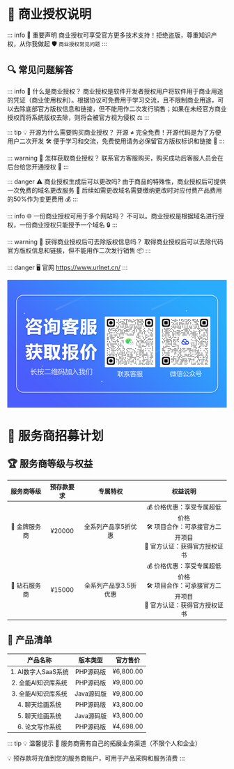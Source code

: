# 📜 商业授权说明

::: info 📢 重要声明
商业授权可享受官方更多技术支持！拒绝盗版，尊重知识产权，从你我做起 🛡️
`商业授权常见问题`
:::

## 🔍 常见问题解答

::: info 📄 什么是商业授权？
商业授权是软件开发者授权用户将软件用于商业用途的凭证（商业使用权利）。根据协议可免费用于学习交流，且不限制商业用途，可以去除底部官方版权信息和链接，但不能用作二次发行销售；如果在未经官方商业授权而将系统版权去除，则将会被官方视为侵权 ⚖️
:::

::: tip 💡 开源为什么需要购买商业授权？
开源 ≠ 完全免费！开源代码是为了方便用户二次开发 🛠️
便于学习和交流，免费使用请务必保留官方版权标识和链接 🔗
:::

::: warning 🛒 怎样获取商业授权？
联系官方客服购买，购买成功后客服人员会在后台给您开通授权 📩
:::

::: danger ⚠️ 商业授权生成后可以更改吗?
由于商品的特殊性，商业授权后可提供一次免费的域名更改服务 🔄
后续如需更改域名需要缴纳更改时对应付费产品费用的50%作为变更费用 💰
:::

::: info 🌐 一份商业授权可用于多个网站吗？
不可以。商业授权是根据域名进行授权，一份商业授权只能授予一个域名 🔒
:::

::: warning 🚫 获得商业授权后可去除版权信息吗？
取得商业授权后可以去除代码官方版权信息和链接，但不能用作二次发行销售 📦
:::

::: danger 🖥️ 官网 https://www.urlnet.cn/
:::

![联系客服](/public/images/kf.png)

# 🤝 服务商招募计划

## 🏆 服务商等级与权益

| 服务商等级 | 预存款要求 | 专属特权 | 权益说明 |
|:----------:|:----------:|:--------:|:--------:|
| 🏅️ 金牌服务商 | ¥20000 | 全系列产品享5折优惠 | 💰 价格优惠：享受专属超低价格<br>🛠️ 项目合作：可承接官方二开项目<br>📜 官方认证：获得官方授权证书 |
| 💎 钻石服务商 | ¥15000 | 全系列产品享3.5折优惠 | 💰 价格优惠：享受专属超低价格<br>🛠️ 项目合作：可承接官方二开项目<br>📜 官方认证：获得官方授权证书 |

## 💼 产品清单

| 产品名称 | 版本类型 | 官方售价 |
|:---:|:---:|:---:|
| 1. AI数字人SaaS系统 | PHP源码版 | ¥6,800.00 |
| 2. 全能AI知识库系统 | PHP源码版 | ¥9,800.00 | 
| 3. 全能AI知识库系统 | Java源码版 | ¥9,800.00 |
| 4. 聊天绘画系统 | PHP源码版 | ¥3,800.00 |
| 5. 聊天绘画系统 | Java源码版 | ¥3,800.00 |
| 6. 论文写作系统 | PHP源码版 | ¥4,698.00 |

::: tip 💡 温馨提示
💎 服务商需有自己的拓展业务渠道（不限个人和企业）

💡 预存款将充值到您的服务商账户，可用于产品采购和服务消费
:::